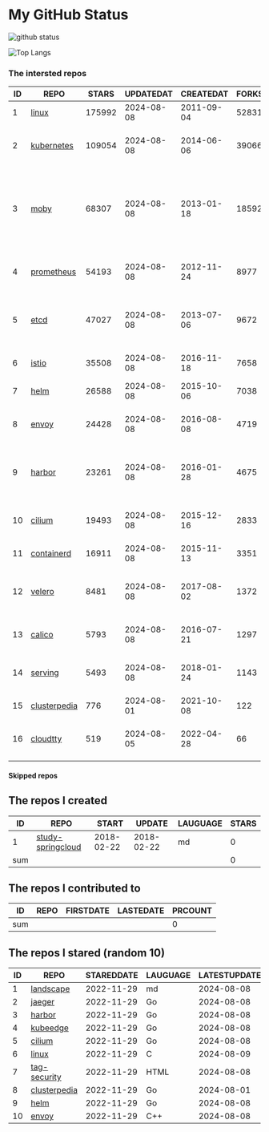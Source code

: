# My GitHub Status

<img src="https://github-readme-stats-1.yihong0618.vercel.app/api?username=daoqingniu&show_icons=true&&&hide_title=true&count_private=true" alt="github status" />

![Top Langs](https://github-readme-stats-1.yihong0618.vercel.app/api/top-langs/?username=daoqingniu&layout=compact)

<!--START_SECTION:github_repos-->
### The intersted repos
| ID |                              REPO                               | STARS  | UPDATEDAT  | CREATEDAT  | FORKSCOUNT |                                                DESCRIPTIONS                                                |
|----|-----------------------------------------------------------------|--------|------------|------------|------------|------------------------------------------------------------------------------------------------------------|
|  1 | [linux](https://github.com/torvalds/linux)                      | 175992 | 2024-08-08 | 2011-09-04 |      52831 | Linux kernel source tree                                                                                   |
|  2 | [kubernetes](https://github.com/kubernetes/kubernetes)          | 109054 | 2024-08-08 | 2014-06-06 |      39066 | Production-Grade Container Scheduling and Management                                                       |
|  3 | [moby](https://github.com/moby/moby)                            |  68307 | 2024-08-08 | 2013-01-18 |      18592 | The Moby Project - a collaborative project for the container ecosystem to assemble container-based systems |
|  4 | [prometheus](https://github.com/prometheus/prometheus)          |  54193 | 2024-08-08 | 2012-11-24 |       8977 | The Prometheus monitoring system and time series database.                                                 |
|  5 | [etcd](https://github.com/etcd-io/etcd)                         |  47027 | 2024-08-08 | 2013-07-06 |       9672 | Distributed reliable key-value store for the most critical data of a distributed system                    |
|  6 | [istio](https://github.com/istio/istio)                         |  35508 | 2024-08-08 | 2016-11-18 |       7658 | Connect, secure, control, and observe services.                                                            |
|  7 | [helm](https://github.com/helm/helm)                            |  26588 | 2024-08-08 | 2015-10-06 |       7038 | The Kubernetes Package Manager                                                                             |
|  8 | [envoy](https://github.com/envoyproxy/envoy)                    |  24428 | 2024-08-08 | 2016-08-08 |       4719 | Cloud-native high-performance edge/middle/service proxy                                                    |
|  9 | [harbor](https://github.com/goharbor/harbor)                    |  23261 | 2024-08-08 | 2016-01-28 |       4675 | An open source trusted cloud native registry project that stores, signs, and scans content.                |
| 10 | [cilium](https://github.com/cilium/cilium)                      |  19493 | 2024-08-08 | 2015-12-16 |       2833 | eBPF-based Networking, Security, and Observability                                                         |
| 11 | [containerd](https://github.com/containerd/containerd)          |  16911 | 2024-08-08 | 2015-11-13 |       3351 | An open and reliable container runtime                                                                     |
| 12 | [velero](https://github.com/vmware-tanzu/velero)                |   8481 | 2024-08-08 | 2017-08-02 |       1372 | Backup and migrate Kubernetes applications and their persistent volumes                                    |
| 13 | [calico](https://github.com/projectcalico/calico)               |   5793 | 2024-08-08 | 2016-07-21 |       1297 | Cloud native networking and network security                                                               |
| 14 | [serving](https://github.com/knative/serving)                   |   5493 | 2024-08-08 | 2018-01-24 |       1143 | Kubernetes-based, scale-to-zero, request-driven compute                                                    |
| 15 | [clusterpedia](https://github.com/clusterpedia-io/clusterpedia) |    776 | 2024-08-01 | 2021-10-08 |        122 | The Encyclopedia of Kubernetes clusters                                                                    |
| 16 | [cloudtty](https://github.com/cloudtty/cloudtty)                |    519 | 2024-08-05 | 2022-04-28 |         66 | A Friendly Kubernetes CloudShell (Web Terminal) !                                                          |



#### Skipped repos
<!--END_SECTION:github_repos-->

<!--START_SECTION:my_github-->
## The repos I created
| ID  |                                 REPO                                 |   START    |   UPDATE   | LAUGUAGE | STARS |
|-----|----------------------------------------------------------------------|------------|------------|----------|-------|
|   1 | [study-springcloud](https://github.com/daoqingniu/study-springcloud) | 2018-02-22 | 2018-02-22 | md       |     0 |
| sum |                                                                      |            |            |          |     0 |

## The repos I contributed to
| ID  | REPO | FIRSTDATE | LASTEDATE | PRCOUNT |
|-----|------|-----------|-----------|---------|
| sum |      |           |           |       0 |

## The repos I stared (random 10)
| ID |                              REPO                               | STAREDDATE | LAUGUAGE | LATESTUPDATE |
|----|-----------------------------------------------------------------|------------|----------|--------------|
|  1 | [landscape](https://github.com/cncf/landscape)                  | 2022-11-29 | md       | 2024-08-08   |
|  2 | [jaeger](https://github.com/jaegertracing/jaeger)               | 2022-11-29 | Go       | 2024-08-08   |
|  3 | [harbor](https://github.com/goharbor/harbor)                    | 2022-11-29 | Go       | 2024-08-08   |
|  4 | [kubeedge](https://github.com/kubeedge/kubeedge)                | 2022-11-29 | Go       | 2024-08-08   |
|  5 | [cilium](https://github.com/cilium/cilium)                      | 2022-11-29 | Go       | 2024-08-08   |
|  6 | [linux](https://github.com/torvalds/linux)                      | 2022-11-29 | C        | 2024-08-09   |
|  7 | [tag-security](https://github.com/cncf/tag-security)            | 2022-11-29 | HTML     | 2024-08-08   |
|  8 | [clusterpedia](https://github.com/clusterpedia-io/clusterpedia) | 2022-11-29 | Go       | 2024-08-01   |
|  9 | [helm](https://github.com/helm/helm)                            | 2022-11-29 | Go       | 2024-08-08   |
| 10 | [envoy](https://github.com/envoyproxy/envoy)                    | 2022-11-29 | C++      | 2024-08-08   |

<!--END_SECTION:my_github-->
